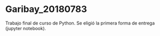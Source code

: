 # Garibay_20180783
Trabajo final de curso de Python. Se eligió la primera forma de entrega (jupyter notebook).
